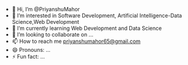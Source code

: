 - 👋 Hi, I’m @PriyanshuMahor
- 👀 I’m interested in Software Development, Artificial Intelligence-Data Science,Web Development 
- 🌱 I’m currently learning Web Development and Data Science
- 💞️ I’m looking to collaborate on ...
- 📫 How to reach me priyanshumahor65@gmail.com
- 😄 Pronouns: ...
- ⚡ Fun fact: ...

<!---
PriyanshuMahor/PriyanshuMahor is a ✨ special ✨ repository because its `README.md` (this file) appears on your GitHub profile.
You can click the Preview link to take a look at your changes.
--->
